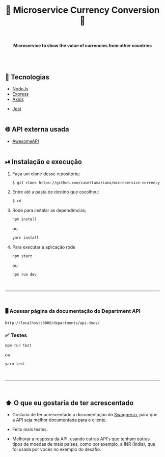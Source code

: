 <div align=center>

  <h1 align="center"><br>
      📌 Microservice Currency Conversion 📌
  </h1>
      <br>
    <h4 align="center">Microservice to show the value of currencies from other countries </h4><br><br>

</div>

## 🚀 Tecnologias

- [NodeJs](https://nodejs.org/en/)
- [Express](https://expressjs.com/pt-br/)
- [Axios](https://express-validator.github.io/docs/)
<!-- - [JSDoc](https://jsdoc.app/) -->
- [Jest](https://jestjs.io/)
<br><br>

## 🌐 API externa usada
- [AwesomeAPI](https://docs.awesomeapi.com.br/api-de-moedas)
<br><br>

## ⏯ Instalação e execução

1. Faça um clone desse repositório;
    ```bash
    $ git clone https://github.com/casettamariana/microservice-currency-conversion.git
    ```
2. Entre até a pasta de destino que escolheu;
    ```bash
    $ cd 
    ```
3. Rode para instalar as dependências;
    ```bash
    npm install
    ```
    ou 
    ```bash
    yarn install
    ```
   
4. Para executar a aplicação rode
    ```bash
    npm start
    ```
    ou 
    ```bash
    npm run dev
    ```
<br/>

---

<br/>

<!-- # Documentação
## 📝  Gerar documentação com o comando

```bash
npm run docs
```
ou 
```bash
yarn docs
```

## 📄  Acessar a documentação

Acesse o arquivo `docs\source\index.html` no seu navegador. -->


### 🖥  Acessar página da documentação do Department API

```
http://localhost:3000/departments/api-docs/
```

### ✅  Testes

```bash
npm run test
```
ou 
```bash
yarn test
```


<br/>

---

<br/>

## ⬆️ O que eu gostaria de ter acrescentado

- Gostaria de ter acrescentado a documentação do [Swagger.io](https://swagger.io/), para que a API seja melhor documentada para o cliente.

- Feito mais testes.

- Melhorar a resposta da API, usando outras API's que tenham outras tipos de moedas de mais países, como por exemplo, a INR (Índia), que foi usada por vocês no exemplo do desafio.